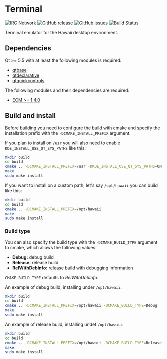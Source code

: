 Terminal
========

[![IRC Network](https://img.shields.io/badge/irc-freenode-blue.svg "IRC Freenode")](https://webchat.freenode.net/?channels=hawaii-desktop)
[![GitHub release](https://img.shields.io/github/release/hawaii-desktop/hawaii-terminal.svg)](https://github.com/hawaii-desktop/hawaii-terminal)
[![GitHub issues](https://img.shields.io/github/issues/hawaii-desktop/hawaii-terminal.svg)](https://github.com/hawaii-desktop/hawaii-terminal/issues)
[![Build Status](https://travis-ci.org/hawaii-desktop/hawaii-terminal.svg?branch=master)](https://travis-ci.org/hawaii-desktop/hawaii-terminal)

Terminal emulator for the Hawaii desktop environment.

## Dependencies

Qt >= 5.5 with at least the following modules is required:

* [qtbase](http://code.qt.io/cgit/qt/qtbase.git)
* [qtdeclarative](http://code.qt.io/cgit/qt/qtdeclarative.git)
* [qtquickcontrols](http://code.qt.io/cgit/qt/qtquickcontrols.git)

The following modules and their dependencies are required:

* [ECM >= 1.4.0](http://quickgit.kde.org/?p=extra-cmake-modules.git)

## Build and install

Before building you need to configure the build with cmake and
specify the installation prefix with the `-DCMAKE_INSTALL_PREFIX`
argument.

If you plan to install on ``/usr`` you will also need to enable
`KDE_INSTALL_USE_QT_SYS_PATHS` like this:

```sh
mkdir build
cd build
cmake .. -DCMAKE_INSTALL_PREFIX=/usr -DKDE_INSTALL_USE_QT_SYS_PATHS=ON
make
sudo make install
```

If you want to install on a custom path, let's say ``/opt/hawaii`` you
can build like this:

```sh
mkdir build
cd build
cmake .. -DCMAKE_INSTALL_PREFIX=/opt/hawaii
make
sudo make install
```

### Build type

You can also specify the build type with the `-DCMAKE_BUILD_TYPE` argument to cmake,
which allows the following values:

* **Debug:** debug build
* **Release:** release build
* **RelWithDebInfo:** release build with debugging information

`CMAKE_BUILD_TYPE` defaults to *RelWithDebInfo*.

An example of debug build, installing under ``/opt/hawaii``:

```sh
mkdir build
cd build
cmake .. -DCMAKE_INSTALL_PREFIX=/opt/hawaii -DCMAKE_BUILD_TYPE=Debug
make
sudo make install
```

An example of release build, installing undef ``/opt/hawaii``:

```sh
mkdir build
cd build
cmake .. -DCMAKE_INSTALL_PREFIX=/opt/hawaii -DCMAKE_BUILD_TYPE=Release
make
sudo make install
```
